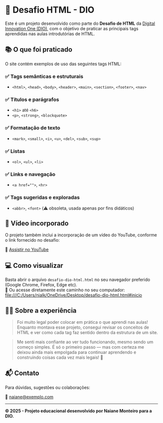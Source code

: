 # 🚀 Desafio HTML - DIO

Este é um projeto desenvolvido como parte do **Desafio de HTML** da [Digital Innovation One (DIO)](https://dio.me), com o objetivo de praticar as principais tags aprendidas nas aulas introdutórias de HTML.

## 📚 O que foi praticado

O site contém exemplos de uso das seguintes tags HTML:

### ✅ Tags semânticas e estruturais
- `<html>`, `<head>`, `<body>`, `<header>`, `<main>`, `<section>`, `<footer>`, `<nav>`

### ✅ Títulos e parágrafos
- `<h1>` até `<h6>`
- `<p>`, `<strong>`, `<blockquote>`

### ✅ Formatação de texto
- `<mark>`, `<small>`, `<i>`, `<u>`, `<del>`, `<sub>`, `<sup>`

### ✅ Listas
- `<ol>`, `<ul>`, `<li>`

### ✅ Links e navegação
- `<a href="">`, `<hr>`

### ✅ Tags sugeridas e exploradas
- `<abbr>`, `<font>` (⚠️ obsoleta, usada apenas por fins didáticos)

## 🎥 Vídeo incorporado

O projeto também inclui a incorporação de um vídeo do YouTube, conforme o link fornecido no desafio:

🔗 [Assistir no YouTube](https://www.youtube.com/watch?v=6AffL0jAE_8)

## 💻 Como visualizar

Basta abrir o arquivo `desafio-dio-html.html` no seu navegador preferido (Google Chrome, Firefox, Edge etc).  
🔗 Ou acesse diretamente este caminho no seu computador:  
[file:///C:/Users/nialk/OneDrive/Desktop/desafio-dio-html.html#inicio](file:///C:/Users/nialk/OneDrive/Desktop/desafio-dio-html.html#inicio)

## 🙋‍♀️ Sobre a experiência

> Foi muito legal poder colocar em prática o que aprendi nas aulas! Enquanto montava esse projeto, consegui revisar os conceitos de HTML e ver como cada tag faz sentido dentro da estrutura de um site.  

> Me senti mais confiante ao ver tudo funcionando, mesmo sendo um começo simples. É só o primeiro passo — mas com certeza me deixou ainda mais empolgada para continuar aprendendo e construindo coisas cada vez mais legais! 🚀

## 📬 Contato

Para dúvidas, sugestões ou colaborações:

📧 naiane@exemplo.com

---

**© 2025 - Projeto educacional desenvolvido por Naiane Monteiro para a DIO.**

[def]: file:///C:/Users/nialk/OneDrive/Desktop/desafio-dio-html.html#inicio
